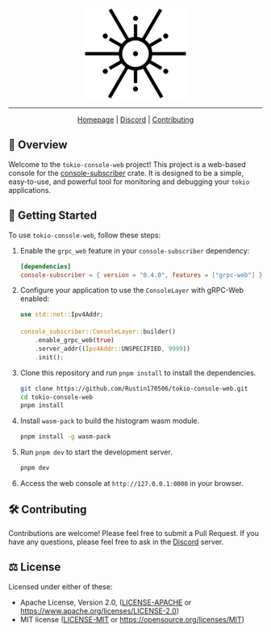 <div align="center">
<picture>
  <source media="(prefers-color-scheme: dark)" srcset="./docs/logo-dark.svg">
  <img alt="crates.io logo" src="./docs/logo.svg" width="200">
</picture>
</div>

---

<div align="center">

[Homepage](https://github.com/Rustin170506/tokio-console-web)
| [Discord](https://discord.gg/EeF3cQw)
| [Contributing](#️-contributing)

</div>

## 🦀 Overview

Welcome to the `tokio-console-web` project! This project is a web-based console for the [console-subscriber] crate. It is designed to be a simple, easy-to-use, and powerful tool for monitoring and debugging your `tokio` applications.

## 🚀 Getting Started

To use `tokio-console-web`, follow these steps:

1. Enable the `grpc_web` feature in your `console-subscriber` dependency:

    ```toml
    [dependencies]
    console-subscriber = { version = "0.4.0", features = ["grpc-web"] }
    ```

2. Configure your application to use the `ConsoleLayer` with gRPC-Web enabled:

    ```rust
    use std::net::Ipv4Addr;

    console_subscriber::ConsoleLayer::builder()
        .enable_grpc_web(true)
        .server_addr((Ipv4Addr::UNSPECIFIED, 9999))
        .init();
    ```

3. Clone this repository and run `pnpm install` to install the dependencies.

    ```sh
    git clone https://github.com/Rustin170506/tokio-console-web.git
    cd tokio-console-web
    pnpm install
    ```

4. Install `wasm-pack` to build the histogram wasm module.

    ```sh
    pnpm install -g wasm-pack
    ```

5. Run `pnpm dev` to start the development server.

    ```sh
    pnpm dev
    ```

6. Access the web console at `http://127.0.0.1:0000` in your browser.

## 🛠️ Contributing

Contributions are welcome! Please feel free to submit a Pull Request. If you have any questions, please feel free to ask in the [Discord](https://discord.gg/EeF3cQw) server.

## ⚖️ License

Licensed under either of these:

-   Apache License, Version 2.0, ([LICENSE-APACHE](./LICENSE-APACHE) or https://www.apache.org/licenses/LICENSE-2.0)
-   MIT license ([LICENSE-MIT](./LICENSE-MIT) or https://opensource.org/licenses/MIT)

[console-subscriber]: https://crates.io/crates/console-subscriber
